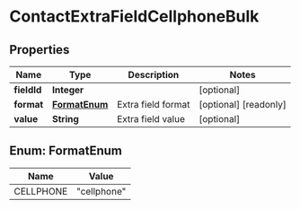

# ContactExtraFieldCellphoneBulk

## Properties

Name | Type | Description | Notes
------------ | ------------- | ------------- | -------------
**fieldId** | **Integer** |  |  [optional]
**format** | [**FormatEnum**](#FormatEnum) | Extra field format |  [optional] [readonly]
**value** | **String** | Extra field value |  [optional]



## Enum: FormatEnum

Name | Value
---- | -----
CELLPHONE | &quot;cellphone&quot;



